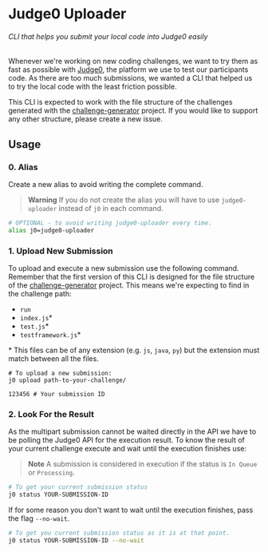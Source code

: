 # Judge0 Uploader

###### _CLI that helps you submit your local code into Judge0 easily_

Whenever we're working on new coding challenges, we want to try them as fast as possible with [Judge0](https://github.com/judge0/judge0), the platform we use to test our participants code.
As there are too much submissions, we wanted a CLI that helped us to try the local code with the least friction possible.

This CLI is expected to work with the file structure of the challenges generated with the [challenge-generator](https://github.com/roeeyn/challenge-generator) project. If you would like to support any other structure, please create a new issue.

## Usage

### 0. Alias

Create a new alias to avoid writing the complete command.

> **Warning** If you do not create the alias you will have to use `judge0-uploader` instead of `j0` in each command.

```bash
# OPTIONAL - to avoid writing judge0-uploader every time.
alias j0=judge0-uploader

```

### 1. Upload New Submission

To upload and execute a new submission use the following command. Remember that the first version of this CLI is designed for the file structure of the [challenge-generator](https://github.com/roeeyn/challenge-generator) project. This means we're expecting to find in the challenge path:

- `run`
- `index.js`\*
- `test.js`\*
- `testframework.js`\*

\* This files can be of any extension (e.g. `js`, `java`, `py`) but the extension must match between all the files.

```
# To upload a new submission:
j0 upload path-to-your-challenge/

123456 # Your submission ID
```

### 2. Look For the Result

As the multipart submission cannot be waited directly in the API we have to be polling the Judge0 API for the execution result. To know the result of your current challenge execute and wait until the execution finishes use:

> **Note** A submission is considered in execution if the status is `In Queue` or `Processing`.

```bash
# To get your current submission status
j0 status YOUR-SUBMISSION-ID
```

If for some reason you don't want to wait until the execution finishes, pass the flag `--no-wait`.

```bash
# To get you current submission status as it is at that point.
j0 status YOUR-SUBMISSION-ID --no-wait
```
